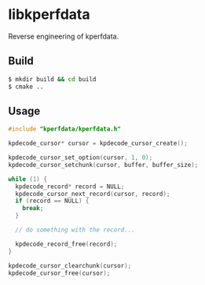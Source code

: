 # libkperfdata

Reverse engineering of kperfdata.


## Build

```bash
$ mkdir build && cd build
$ cmake ..
```

## Usage

```c
#include "kperfdata/kperfdata.h"

kpdecode_cursor* cursor = kpdecode_cursor_create();

kpdecode_cursor_set_option(cursor, 1, 0);
kpdecode_cursor_setchunk(cursor, buffer, buffer_size);

while (1) {
  kpdecode_record* record = NULL;
  kpdecode_cursor_next_record(cursor, record);
  if (record == NULL) {
    break;
  }

  // do something with the record...

  kpdecode_record_free(record);
}

kpdecode_cursor_clearchunk(cursor);
kpdecode_cursor_free(cursor);
```